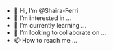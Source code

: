 - 👋 Hi, I’m @Shaira-Ferri
- 👀 I’m interested in ...
- 🌱 I’m currently learning ...
- 💞️ I’m looking to collaborate on ...
- 📫 How to reach me ...

<!---
Shaira-Ferri/Shaira-Ferri is a ✨ special ✨ repository because its `README.md` (this file) appears on your GitHub profile.
You can click the Preview link to take a look at your changes.
--->
